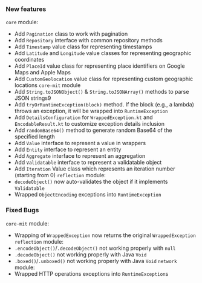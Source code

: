 ### New features
`core` module:
- Add `Pagination` class to work with pagination
- Add `Repository` interface with common repository methods
- Add `Timestamp` value class for representing timestamps
- Add `Latitude` and `Longitude` value classes for representing geographic coordinates
- Add `PlaceId` value class for representing place identifiers on Google Maps and Apple Maps
- Add `CustomGeolocation` value class for representing custom geographic locations
`core-mit` module
- Add `String.toJSONObject()` & `String.toJSONArray()` methods to parse JSON strings9
- Add `tryOrRuntimeException(block)` method. If the block (e.g., a lambda) throws an exception, it will be wrapped into `RuntimeException`
- Add `DetailsConfiguration` for `WrappedException.kt` and `EncodableResult.kt` to customize exception details inclusion
- Add `randomBase64()` method to generate random Base64 of the specified length
- Add `Value` interface to represent a value in wrappers
- Add `Entity` interface to represent an entity
- Add `Aggregate` interface to represent an aggregation
- Add `Validatable` interface to represent a validatable object
- Add `Iteration` Value class which represents an iteration number (starting from 0)
`reflection` module:
- `decodeObject()` now auto-validates the object if it implements `Validatable`
- Wrapped `ObjectEncoding` exceptions into `RuntimeException`
### Fixed Bugs
`core-mit` module:
- Wrapping of `WrappedException` now returns the original `WrappedException`
`reflection` module:
- `.encodeObject()`/`.decodeObject()` not working properly with `null`
- `.decodeObject()` not working properly with Java `Void`
- `.boxed()`/`.unboxed()` not working properly with Java `Void`
`network` module:
- Wrapped HTTP operations exceptions into `RuntimeException`s